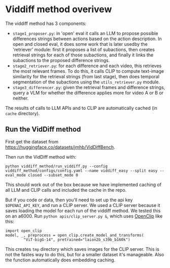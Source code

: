 # Viddiff method overivew
The viddiff method has 3 components: 
- `stage1_proposer.py`: in 'open' eval it calls an LLM to propose possible differences strings between actions based on the action description. In open and closed eval, it does some work that is later usedby the 'retriever' module: first it proposes a list of subactions, then creates retrieval strings for each of those subactions, and finally it links the subactions to the proposed difference strings. 
- `stage2_retriever.py`: for each difference and each video, this retrieves the most relevant frames. To do this, it calls CLIP to compute text-image similarity for the retrieval strings (from last stage), then does temporal segmentation of the subactions using the `utils_retriever.py` module. 
- `stage3_differencer.py`: given the retrieval frames and difference strings, query a VLM for whether the difference applies more for video A or B or neither.

The results of calls to LLM APIs and to CLIP are automatically cached (in `cache` directory). 

## Run the VidDiff method
First get the dataset from https://huggingface.co/datasets/jmhb/VidDiffBench.

Then run the VidDiff method with:
```
python viddiff_method/run_viddiff.py --config viddiff_method/configs/config.yaml --name viddiff_easy --split easy --eval_mode closed --subset_mode 0
```
This should work out of the box because we have implemented caching of all LLM and CLIP calls and included the cache in the repo. 

But if you code or data, then you'll need to set up the api key `$OPENAI_API_KEY`, and run a CLIP server. We used a CLIP server because it saves loading the model for each run of the viddiff method. We tested this on an a6000. Run `python apis/clip_server.py &`, which uses [OpenClip](https://github.com/mlfoundations/open_clip) like this: 
```
import open_clip
model, _, preprocess = open_clip.create_model_and_transforms(
        "ViT-bigG-14", pretrained="laion2b_s39b_b160k")
```
This creates `tmp` directory which saves images for the CLIP server. This is not the fastes way to do this, but for a smaller dataset it's manageable. Also the function automatically does embedding caching. 



